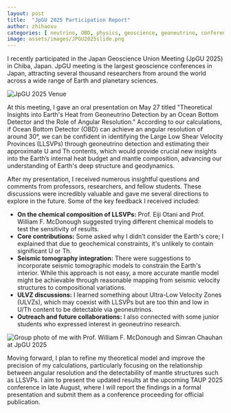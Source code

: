 ```yaml
---
layout: post
title:  "JpGU 2025 Participation Report"
author: zhihaoxu
categories: [ neutrino, OBD, physics, geoscience, geoneutrino, conference, JpGU ]
image: assets/images/JPGU2025slide.png
---
```


I recently participated in the Japan Geoscience Union Meeting (JpGU 2025) in Chiba, Japan.
JpGU meeting is the largest geoscience conferences in Japan, attracting several thousand researchers from around the world across a wide range of Earth and planetary sciences.

<img src="{{site.baseurl}}/assets/images/JpGU2025venue.JPG" alt="JpGU 2025 Venue">

At this meeting, I gave an oral presentation on May 27 titled
"Theoretical Insights into Earth's Heat from Geoneutrino Detection by an Ocean Bottom Detector and the Role of Angular Resolution."
According to our calculations, if Ocean Bottom Detector (OBD) can achieve an angular resolution of around 30°,
we can be confident in identifying the Large Low Shear Velocity Provinces (LLSVPs) through geoneutrino detection and estimating their approximate U and Th contents,
which would provide crucial new insights into the Earth’s internal heat budget and mantle composition,
advancing our understanding of Earth's deep structure and geodynamics.

After my presentation, I received numerous insightful questions and comments from professors, researchers, and fellow students.
These discussions were incredibly valuable and gave me several directions to explore in the future. Some of the key feedback I received included:

<ul>
  <li><strong>On the chemical composition of LLSVPs:</strong> Prof. Eiji Otani and Prof. William F. McDonough suggested trying different chemical models to test the sensitivity of results.</li>
  <li><strong>Core contributions:</strong> Some asked why I didn’t consider the Earth's core; I explained that due to geochemical constraints, it's unlikely to contain significant U or Th.</li>
  <li><strong>Seismic tomography integration:</strong> There were suggestions to incorporate seismic tomographic models to constrain the Earth's interior. While this approach is not easy, a more accurate mantle model might be achievable through reasonable mapping from seismic velocity structures to compositional variations.</li>
  <li><strong>ULVZ discussions:</strong> I learned something about Ultra-Low Velocity Zones (ULVZs), which may coexist with LLSVPs but are too thin and low in U/Th content to be detectable via geoneutrinos.</li>
  <li><strong>Outreach and future collaborations:</strong> I also connected with some junior students who expressed interest in geoneutrino research.</li>
</ul>

<img src="{{site.baseurl}}/assets/images/JpGU2025OBD.JPG" alt="Group photo of me with Prof. William F. McDonough and Simran Chauhan at JpGU 2025">

Moving forward, I plan to refine my theoretical model and improve the precision of my calculations,
particularly focusing on the relationship between angular resolution and the detectability of mantle structures such as LLSVPs.
I aim to present the updated results at the upcoming TAUP 2025 conference in late August,
where I will report the findings in a formal presentation and submit them as a conference proceeding for official publication.
